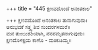 +++
title = "445 ಕ್ಷಣವದೊಂದೆ ಅನಂತಕಾಲ"

+++
ಕ್ಷಣವದೊಂದೆ ಅನಂತಕಾಲ ತಾನಾಗುವುದು।  
ಅನುಭವಕೆ ಸತ್ತ್ವ ಶಿವ ಸುಂದರಗಳಮರೆ॥  
ಮನ ತುಂಬುಶಶಿಯಾಗಿ, ನೆನಪಮೃತವಾಗುವುದು।  
ಕ್ಷಣದೊಳಕ್ಷಯ ಕಾಣೊ - ಮಂಕುತಿಮ್ಮ॥  
